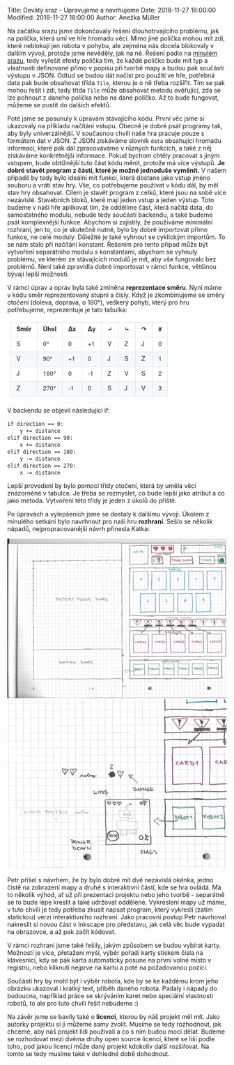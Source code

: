Title: Devátý sraz - Upravujeme a navrhujeme
Date: 2018-11-27 18:00:00
Modified: 2018-11-27 18:00:00
Author: Anežka Müller

Na začátku srazu jsme dokončovaly řešení dlouhotrvajícího problému, jak na políčka, která umí ve hře hromadu věcí. Mimo jiné políčka mohou mít zdi, které neblokují jen robota v pohybu, ale zejména nás docela blokovaly v dalším vývoji, protože jsme nevěděly, jak na ně. Řešení padlo na [minulém srazu](https://roboprojekt.pyladies.cz/osmy-sraz-malo-ukolu), tedy vyřešit efekty políčka tím, že každé políčko bude mít typ a vlastnosti definované přímo v popisu při tvorbě mapy a budou pak součástí výstupu v JSON. Odtud se budou dát načíst pro použití ve hře, potřebná data pak bude obsahovat třída `Tile`, kterou je o ně třeba rozšířit. Tím se pak mohou řešit i zdi, tedy třída `Tile` může obsahovat metodu ověřující, zda se lze pohnout z daného políčka nebo na dané políčko. Až to bude fungovat, můžeme se pustit do dalších efektů.

Poté jsme se posunuly k úpravám stávajícího kódu. První věc jsme si ukazovaly na příkladu načítání vstupu. Obecně je dobré psát programy tak, aby byly univerzálnější. V současnou chvíli naše hra pracuje pouze s formátem dat v JSON. Z JSON získáváme slovník `data` obsahující hromadu informací, které pak dál zpracováváme v různých funkcích, a také z něj získáváme konkrétnější informace. Pokud bychom chtěly pracovat s jiným vstupem, bude obtížnější tuto část kódu měnit, protože má více výstupů. **Je dobré stavět program z částí, které je možné jednoduše vyměnit.** V našem případě by tedy bylo ideální mít funkci, která dostane jako vstup jméno souboru a vrátí stav hry. Vše, co potřebujeme používat v kódu dál, by měl stav hry obsahovat. Cílem je stavět program z celků, které jsou na sobě více nezávislé. Stavebních bloků, které mají jeden vstup a jeden výstup. Toto budeme v naší hře aplikovat tím, že oddělíme část, která načítá data, do samostatného modulu, nebude tedy součástí backendu, a také budeme psát komplexnější funkce. Abychom si zajistily, že používáme minimální rozhraní, jen to, co je skutečně nutné, bylo by dobré importovat přímo funkce, ne celé moduly. 
Důležité je také vyhnout se cyklickým importům. To se nám stalo při načítání konstant. Řešením pro tento případ může být vytvoření separátního modulu s konstantami, abychom se vyhnuly problému, ve kterém ze stávajících modulů je mít, aby vše fungovalo bez problémů. Není také zpravidla dobré importovat v rámci funkce, většinou bývají lepší možnosti. 

V rámci úprav a oprav byla také zmíněna **reprezentace směru**. Nyní máme v kódu směr reprezentovaný stupni a čísly. Když je zkombinujeme se směry otočení (doleva, doprava, o 180°), veškerý pohyb, který pro hru potřebujeme, reprezentuje je tato tabulka:

![tabulka](./images/tabulka.jpg)

V backendu se objevil následující if:
```
if direction == 0:
    y += distance
elif direction == 90:
    x += distance
elif direction == 180:
    y -= distance
elif direction == 270:
    x -= distance
```
Lepší provedení by bylo pomocí třídy otočení, která by uměla věci znázorněné v tabulce. Je třeba se rozmyslet, co bude lepší jako atribut a co jako metoda. Vytvoření této třídy je jeden z úkolů do příště. 

Po úpravách a vylepšeních jsme se dostaly k dalšímu vývoji. Úkolem z minulého setkání bylo navrhnout pro naši hru **rozhraní**. Sešlo se několik nápadů, nejpropracovanější návrh přinesla Katka:

![rozhrani](./images/rozhrani.jpg)
![rozhrani_2](./images/rozhrani_2.jpg)

Petr přišel s návrhem, že by bylo dobré mít dvě nezávislá okénka, jedno čistě na zobrazení mapy a druhé s interaktivní částí, kde se hra ovládá. Má to několik výhod, ať už při prezentaci projektu nebo jeho tvorbě - separátně se to bude lépe kreslit a také udržovat oddělené. Vykreslení mapy už máme, v tuto chvíli je tedy potřeba zkusit napsat program, který vykreslí (zatím statickou) verzi interaktivního rozhraní. Jako pracovní postup Petr navrhoval nakreslit si novou část v Inkscape pro představu, jak celá věc bude vypadat na obrazovce, a až pak začít kódovat.

V rámci rozhraní jsme také řešily, jakým způsobem se budou vybírat karty. Možností je více, přetažení myší, výběr pořadí karty stiskem čísla na klávesnici, kdy se pak karta automaticky posune na první volné místo v registru, nebo kliknutí nejprve na kartu a poté na požadovanou pozici.

Součástí hry by mohl být i výběr robota, kde by se ke každému krom jeho obrázku ukazoval i krátký text, příběh daného robota. Padaly i nápady do budoucna, například práce se skrýváním karet nebo speciální vlastnosti robotů, to ale pro tuto chvíli řešit nebudeme :)

Na závěr jsme se bavily také o **licenci**, kterou by náš projekt měl mít. Jako autorky projektu si ji můžeme samy zvolit. Musíme se tedy rozhodnout, jak chceme, aby náš projekt lidi používali a co s ním budou moci dělat. Budeme se rozhodovat mezi dvěma druhy open source licencí, které se liší podle toho, pod jakou licencí může daný projekt kdokoliv další rozšiřovat. Na tomto se tedy musíme také v dohledné době dohodnout.
